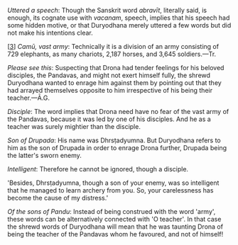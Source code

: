 *Uttered a speech*: Though the Sanskrit word *abravīt*, literally said, is enough, its cognate use with *vacanam*, speech, implies that his speech had some hidden motive, or that Duryodhana merely uttered a few words but did not make his intentions clear.

[[3](#page--1-0)] *Camū, vast army*: Technically it is a division of an army consisting of 729 elephants, as many chariots, 2,187 horses, and 3,645 soldiers.—Tr.

*Please see this*: Suspecting that Drona had tender feelings for his beloved disciples, the Pandavas, and might not exert himself fully, the shrewd Duryodhana wanted to enrage him against them by pointing out that they had arrayed themselves opposite to him irrespective of his being their teacher.—Ā.G.

*Disciple*: The word implies that Drona need have no fear of the vast army of the Pandavas, because it was led by one of his disciples. And he as a teacher was surely mightier than the disciple.

*Son of Drupada*: His name was Dhrsṭadyumna. But Duryodhana refers to him as the son of Drupada in order to enrage Drona further, Drupada being the latter's sworn enemy.

*Intelligent*: Therefore he cannot be ignored, though a disciple.

'Besides, Dhrsṭadyumna, though a son of your enemy, was so intelligent that he managed to learn archery from you. So, your carelessness has become the cause of my distress.'

*Of the sons of Pandu*: Instead of being construed with the word 'army', these words can be alternatively connected with 'O teacher'. In that case the shrewd words of Duryodhana will mean that he was taunting Drona of being the teacher of the Pandavas whom he favoured, and not of himself!